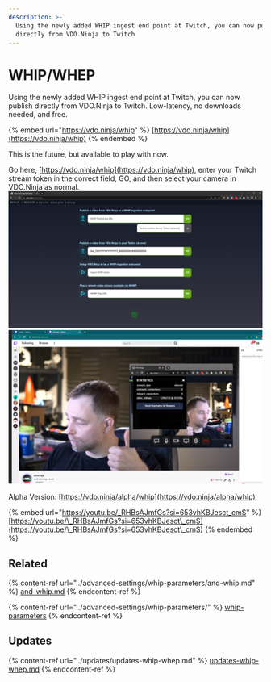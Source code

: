 ```yaml
---
description: >-
  Using the newly added WHIP ingest end point at Twitch, you can now publish
  directly from VDO.Ninja to Twitch
---
```


# WHIP/WHEP

Using the newly added WHIP ingest end point at Twitch, you can now publish directly from VDO.Ninja to Twitch. Low-latency, no downloads needed, and free.

{% embed url="https://vdo.ninja/whip" %}
[https://vdo.ninja/whip](https://vdo.ninja/whip)
{% endembed %}

This is the future, but available to play with now.

Go here, [https://vdo.ninja/whip](https://vdo.ninja/whip), enter your Twitch stream token in the correct field, GO, and then select your camera in VDO.Ninja as normal.\
![](<../.gitbook/assets/image (198).png>)![](<../.gitbook/assets/image (199).png>)

Alpha Version: [https://vdo.ninja/alpha/whip](https://vdo.ninja/alpha/whip)

{% embed url="https://youtu.be/_RHBsAJmfGs?si=653vhKBJesct_cmS" %}
[https://youtu.be/\_RHBsAJmfGs?si=653vhKBJesct\_cmS](https://youtu.be/\_RHBsAJmfGs?si=653vhKBJesct\_cmS)
{% endembed %}

## Related

{% content-ref url="../advanced-settings/whip-parameters/and-whip.md" %}
[and-whip.md](../advanced-settings/whip-parameters/and-whip.md)
{% endcontent-ref %}

{% content-ref url="../advanced-settings/whip-parameters/" %}
[whip-parameters](../advanced-settings/whip-parameters/)
{% endcontent-ref %}

## Updates

{% content-ref url="../updates/updates-whip-whep.md" %}
[updates-whip-whep.md](../updates/updates-whip-whep.md)
{% endcontent-ref %}
